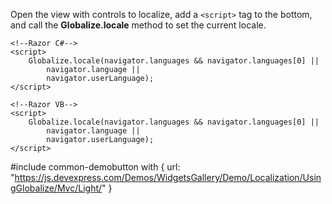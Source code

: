 Open the view with controls to localize, add a `<script>` tag to the bottom, and call the **Globalize.locale** method to set the current locale.

    <!--Razor C#-->
    <script>
        Globalize.locale(navigator.languages && navigator.languages[0] ||
            navigator.language ||
            navigator.userLanguage);
    </script>

    <!--Razor VB-->
    <script>
        Globalize.locale(navigator.languages && navigator.languages[0] ||
            navigator.language ||
            navigator.userLanguage);
    </script>

#include common-demobutton with {
    url: "https://js.devexpress.com/Demos/WidgetsGallery/Demo/Localization/UsingGlobalize/Mvc/Light/"
}
